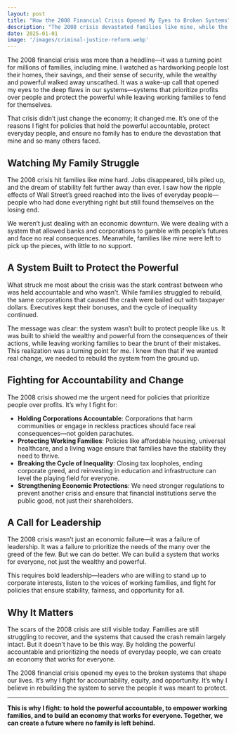 ```yaml
---
layout: post
title: "How the 2008 Financial Crisis Opened My Eyes to Broken Systems"
description: "The 2008 crisis devastated families like mine, while the wealthy escaped accountability. Watching the system fail to protect everyday people was a turning point for me—it’s why I fight for policies that hold the powerful accountable and empower working families."
date: 2025-01-01
image: '/images/criminal-justice-reform.webp'
---
```


The 2008 financial crisis was more than a headline—it was a turning point for millions of families, including mine. I watched as hardworking people lost their homes, their savings, and their sense of security, while the wealthy and powerful walked away unscathed. It was a wake-up call that opened my eyes to the deep flaws in our systems—systems that prioritize profits over people and protect the powerful while leaving working families to fend for themselves.

That crisis didn’t just change the economy; it changed me. It’s one of the reasons I fight for policies that hold the powerful accountable, protect everyday people, and ensure no family has to endure the devastation that mine and so many others faced.

## Watching My Family Struggle

The 2008 crisis hit families like mine hard. Jobs disappeared, bills piled up, and the dream of stability felt further away than ever. I saw how the ripple effects of Wall Street’s greed reached into the lives of everyday people—people who had done everything right but still found themselves on the losing end.

We weren’t just dealing with an economic downturn. We were dealing with a system that allowed banks and corporations to gamble with people’s futures and face no real consequences. Meanwhile, families like mine were left to pick up the pieces, with little to no support.

## A System Built to Protect the Powerful

What struck me most about the crisis was the stark contrast between who was held accountable and who wasn’t. While families struggled to rebuild, the same corporations that caused the crash were bailed out with taxpayer dollars. Executives kept their bonuses, and the cycle of inequality continued.

The message was clear: the system wasn’t built to protect people like us. It was built to shield the wealthy and powerful from the consequences of their actions, while leaving working families to bear the brunt of their mistakes. This realization was a turning point for me. I knew then that if we wanted real change, we needed to rebuild the system from the ground up.

## Fighting for Accountability and Change

The 2008 crisis showed me the urgent need for policies that prioritize people over profits. It’s why I fight for:

- **Holding Corporations Accountable**: Corporations that harm communities or engage in reckless practices should face real consequences—not golden parachutes.
- **Protecting Working Families**: Policies like affordable housing, universal healthcare, and a living wage ensure that families have the stability they need to thrive.
- **Breaking the Cycle of Inequality**: Closing tax loopholes, ending corporate greed, and reinvesting in education and infrastructure can level the playing field for everyone.
- **Strengthening Economic Protections**: We need stronger regulations to prevent another crisis and ensure that financial institutions serve the public good, not just their shareholders.

## A Call for Leadership

The 2008 crisis wasn’t just an economic failure—it was a failure of leadership. It was a failure to prioritize the needs of the many over the greed of the few. But we can do better. We can build a system that works for everyone, not just the wealthy and powerful.

This requires bold leadership—leaders who are willing to stand up to corporate interests, listen to the voices of working families, and fight for policies that ensure stability, fairness, and opportunity for all.

## Why It Matters

The scars of the 2008 crisis are still visible today. Families are still struggling to recover, and the systems that caused the crash remain largely intact. But it doesn’t have to be this way. By holding the powerful accountable and prioritizing the needs of everyday people, we can create an economy that works for everyone.

The 2008 financial crisis opened my eyes to the broken systems that shape our lives. It’s why I fight for accountability, equity, and opportunity. It’s why I believe in rebuilding the system to serve the people it was meant to protect.

---

**This is why I fight: to hold the powerful accountable, to empower working families, and to build an economy that works for everyone. Together, we can create a future where no family is left behind.**